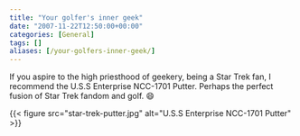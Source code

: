 ```yaml
---
title: "Your golfer's inner geek"
date: "2007-11-22T12:50:00+00:00"
categories: [General]
tags: []
aliases: [/your-golfers-inner-geek/]
---
```


If you aspire to the high priesthood of geekery, being a Star Trek fan, I recommend the U.S.S Enterprise NCC-1701 Putter. Perhaps the perfect fusion of Star Trek fandom and golf. :smile:

{{< figure src="star-trek-putter.jpg" alt="U.S.S Enterprise NCC-1701 Putter" >}}
